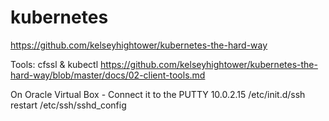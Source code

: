 # kubernetes

https://github.com/kelseyhightower/kubernetes-the-hard-way

Tools: cfssl & kubectl
https://github.com/kelseyhightower/kubernetes-the-hard-way/blob/master/docs/02-client-tools.md 


On Oracle Virtual Box - Connect it to the PUTTY
10.0.2.15
/etc/init.d/ssh restart
/etc/ssh/sshd_config
